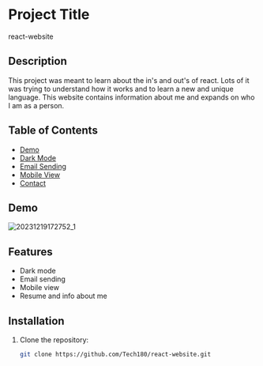 # Project Title

react-website

## Description

This project was meant to learn about the in's and out's of react. Lots of it was trying to understand how it works and to learn a new and unique language. This website contains information about me and expands on who I am as a person.

## Table of Contents

- [Demo](#demo)
- [Dark Mode](#dark-mode)
- [Email Sending](#email-sending)
- [Mobile View](#mobile-view)
- [Contact](#contact)

## Demo
![20231219172752_1](https://github.com/Tech180/react-website/assets/19378220/1abb5bf9-f519-4351-b50d-d31ad1c91160)


## Features

- Dark mode
- Email sending
- Mobile view
- Resume and info about me

## Installation

1. Clone the repository:

   ```bash
   git clone https://github.com/Tech180/react-website.git
